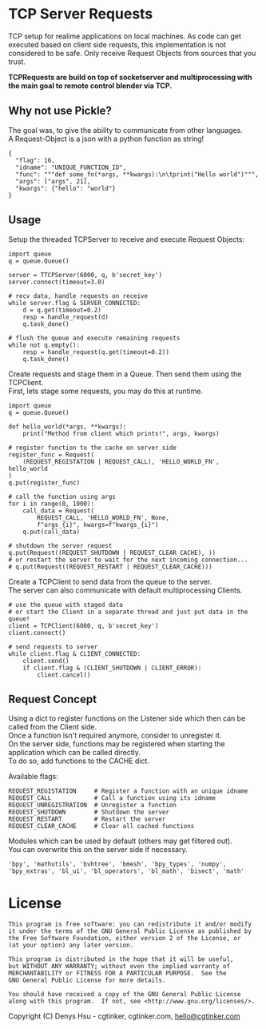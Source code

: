 # TCP Server Requests


TCP setup for realime applications on local machines. As code can get executed based on client side requests, this implementation is not considered to be safe. Only receive Request Objects from sources that you trust.<br>

**TCPRequests are build on top of socketserver and multiprocessing with the main goal to remote control blender via TCP.**


## Why not use Pickle?

The goal was, to give the ability to communicate from other languages. <br>
A Request-Object is a json with a python function as string!
```
{
  "flag": 16,
  "idname": "UNIQUE_FUNCTION_ID",
  "func": """def some_fn(*args, **kwargs):\n\tprint("Hello world")""",
  "args": ["args", 21],
  "kwargs": {"hello": "world"}
}
```

## Usage

Setup the threaded TCPServer to receive and execute Request Objects:
```
import queue
q = queue.Queue()

server = TTCPServer(6000, q, b'secret_key')
server.connect(timeout=3.0)

# recv data, handle requests on receive
while server.flag & SERVER_CONNECTED:
    d = q.get(timeout=0.2)
    resp = handle_request(d)
    q.task_done()

# flush the queue and execute remaining requests
while not q.empty():
    resp = handle_request(q.get(timeout=0.2))
    q.task_done()
```

Create requests and stage them in a Queue. Then send them using the TCPClient.<br>
First, lets stage some requests, you may do this at runtime.

```
import queue
q = queue.Queue()

def hello_world(*args, **kwargs):
    print("Method from client which prints!", args, kwargs)

# register function to the cache on server side
register_func = Request(
    (REQUEST_REGISTATION | REQUEST_CALL), 'HELLO_WORLD_FN', hello_world
)
q.put(register_func)

# call the function using args
for i in range(0, 1000):
    call_data = Request(
        REQUEST_CALL, 'HELLO_WORLD_FN', None,
        f"args_{i}", kwargs=f"kwargs_{i}")
    q.put(call_data)

# shutdown the server request
q.put(Request((REQUEST_SHUTDOWN | REQUEST_CLEAR_CACHE), ))
# or restart the server to wait for the next incoming connection...
# q.put(Request((REQUEST_RESTART | REQUEST_CLEAR_CACHE)))
```

Create a TCPClient to send data from the queue to the server. <br>
The server can also communicate with default multiprocessing Clients.

```
# use the queue with staged data
# or start the Client in a separate thread and just put data in the queue!
client = TCPClient(6000, q, b'secret_key')
client.connect()

# send requests to server
while client.flag & CLIENT_CONNECTED:
    client.send()
    if client.flag & (CLIENT_SHUTDOWN | CLIENT_ERROR):
        client.cancel()
```

## Request Concept

Using a dict to register functions on the Listener side which then can be called from the Client side. <br>
Once a function isn't required anymore, consider to unregister it. <br>
On the server side, functions may be registered when starting the application which can be called directly. <br>
To do so, add functions to the CACHE dict. <br>

Available flags:
```
REQUEST_REGISTATION     # Register a function with an unique idname
REQUEST_CALL            # Call a function using its idname
REQUEST_UNREGISTRATION  # Unregister a function
REQUEST_SHUTDOWN        # Shutdown the server
REQUEST_RESTART         # Restart the server
REQUEST_CLEAR_CACHE     # Clear all cached functions
```

Modules which can be used by default (others may get filtered out). <br>
You can overwrite this on the server side if necessary.

```
'bpy', 'mathutils', 'bvhtree', 'bmesh', 'bpy_types', 'numpy',
'bpy_extras', 'bl_ui', 'bl_operators', 'bl_math', 'bisect', 'math'
```

# License
    This program is free software: you can redistribute it and/or modify
    it under the terms of the GNU General Public License as published by
    the Free Software Foundation, either version 2 of the License, or
    (at your option) any later version.

    This program is distributed in the hope that it will be useful,
    but WITHOUT ANY WARRANTY; without even the implied warranty of
    MERCHANTABILITY or FITNESS FOR A PARTICULAR PURPOSE.  See the
    GNU General Public License for more details.

    You should have received a copy of the GNU General Public License
    along with this program.  If not, see <http://www.gnu.org/licenses/>.

Copyright (C) Denys Hsu - cgtinker, cgtinker.com, hello@cgtinker.com


